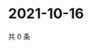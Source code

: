 # 2021-10-16

共 0 条

<!-- BEGIN WEIBO -->
<!-- 最后更新时间 Sat Oct 16 2021 23:00:51 GMT+0800 (China Standard Time) -->

<!-- END WEIBO -->
